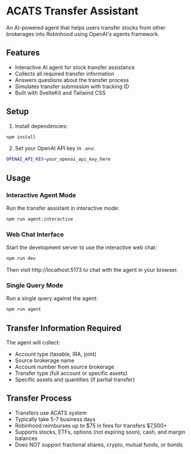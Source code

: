# ACATS Transfer Assistant

An AI-powered agent that helps users transfer stocks from other brokerages into Robinhood using OpenAI's agents framework.

## Features

- Interactive AI agent for stock transfer assistance
- Collects all required transfer information
- Answers questions about the transfer process
- Simulates transfer submission with tracking ID
- Built with SvelteKit and Tailwind CSS

## Setup

1. Install dependencies:
```bash
npm install
```

2. Set your OpenAI API key in `.env`:
```bash
OPENAI_API_KEY=your_openai_api_key_here
```

## Usage

### Interactive Agent Mode
Run the transfer assistant in interactive mode:
```bash
npm run agent:interactive
```

### Web Chat Interface
Start the development server to use the interactive web chat:
```bash
npm run dev
```
Then visit http://localhost:5173 to chat with the agent in your browser.

### Single Query Mode
Run a single query against the agent:
```bash
npm run agent
```

## Transfer Information Required

The agent will collect:
- Account type (taxable, IRA, joint)
- Source brokerage name
- Account number from source brokerage
- Transfer type (full account or specific assets)
- Specific assets and quantities (if partial transfer)

## Transfer Process

- Transfers use ACATS system
- Typically take 5-7 business days
- Robinhood reimburses up to $75 in fees for transfers $7,500+
- Supports stocks, ETFs, options (not expiring soon), cash, and margin balances
- Does NOT support fractional shares, crypto, mutual funds, or bonds
